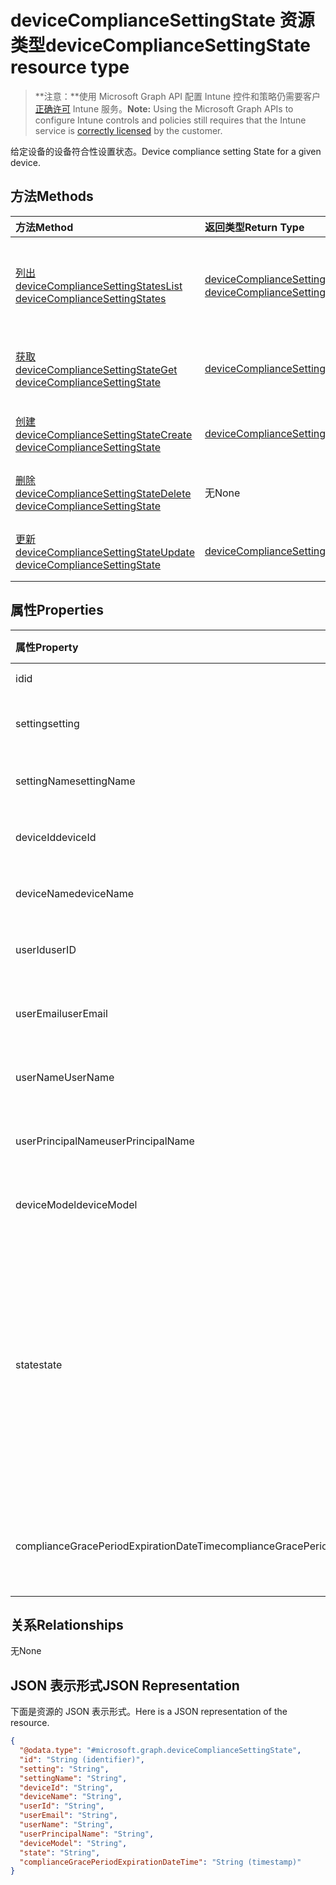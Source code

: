 # <a name="devicecompliancesettingstate-resource-type"></a><span data-ttu-id="caf57-101">deviceComplianceSettingState 资源类型</span><span class="sxs-lookup"><span data-stu-id="caf57-101">deviceComplianceSettingState resource type</span></span>

> <span data-ttu-id="caf57-102">**注意：**使用 Microsoft Graph API 配置 Intune 控件和策略仍需要客户[正确许可](https://go.microsoft.com/fwlink/?linkid=839381) Intune 服务。</span><span class="sxs-lookup"><span data-stu-id="caf57-102">**Note:** Using the Microsoft Graph APIs to configure Intune controls and policies still requires that the Intune service is [correctly licensed](https://go.microsoft.com/fwlink/?linkid=839381) by the customer.</span></span>

<span data-ttu-id="caf57-103">给定设备的设备符合性设置状态。</span><span class="sxs-lookup"><span data-stu-id="caf57-103">Device compliance setting State for a given device.</span></span>
## <a name="methods"></a><span data-ttu-id="caf57-104">方法</span><span class="sxs-lookup"><span data-stu-id="caf57-104">Methods</span></span>
|<span data-ttu-id="caf57-105">方法</span><span class="sxs-lookup"><span data-stu-id="caf57-105">Method</span></span>|<span data-ttu-id="caf57-106">返回类型</span><span class="sxs-lookup"><span data-stu-id="caf57-106">Return Type</span></span>|<span data-ttu-id="caf57-107">说明</span><span class="sxs-lookup"><span data-stu-id="caf57-107">Description</span></span>|
|:---|:---|:---|
|[<span data-ttu-id="caf57-108">列出 deviceComplianceSettingStates</span><span class="sxs-lookup"><span data-stu-id="caf57-108">List deviceComplianceSettingStates</span></span>](../api/intune_deviceconfig_devicecompliancesettingstate_list.md)|<span data-ttu-id="caf57-109">[deviceComplianceSettingState](../resources/intune_deviceconfig_devicecompliancesettingstate.md) 集合</span><span class="sxs-lookup"><span data-stu-id="caf57-109">[deviceComplianceSettingState](../resources/intune_deviceconfig_devicecompliancesettingstate.md) collection</span></span>|<span data-ttu-id="caf57-110">列出 [deviceComplianceSettingState](../resources/intune_deviceconfig_devicecompliancesettingstate.md) 对象的属性和关系。</span><span class="sxs-lookup"><span data-stu-id="caf57-110">List properties and relationships of the [deviceComplianceSettingState](../resources/intune_deviceconfig_devicecompliancesettingstate.md) objects.</span></span>|
|[<span data-ttu-id="caf57-111">获取 deviceComplianceSettingState</span><span class="sxs-lookup"><span data-stu-id="caf57-111">Get deviceComplianceSettingState</span></span>](../api/intune_deviceconfig_devicecompliancesettingstate_get.md)|[<span data-ttu-id="caf57-112">deviceComplianceSettingState</span><span class="sxs-lookup"><span data-stu-id="caf57-112">deviceComplianceSettingState</span></span>](../resources/intune_deviceconfig_devicecompliancesettingstate.md)|<span data-ttu-id="caf57-113">读取 [deviceComplianceSettingState](../resources/intune_deviceconfig_devicecompliancesettingstate.md) 对象的属性和关系。</span><span class="sxs-lookup"><span data-stu-id="caf57-113">Read properties and relationships of [plannerTaskDetails](../resources/intune_deviceconfig_devicecompliancesettingstate.md) object.</span></span>|
|[<span data-ttu-id="caf57-114">创建 deviceComplianceSettingState</span><span class="sxs-lookup"><span data-stu-id="caf57-114">Create deviceComplianceSettingState</span></span>](../api/intune_deviceconfig_devicecompliancesettingstate_create.md)|[<span data-ttu-id="caf57-115">deviceComplianceSettingState</span><span class="sxs-lookup"><span data-stu-id="caf57-115">deviceComplianceSettingState</span></span>](../resources/intune_deviceconfig_devicecompliancesettingstate.md)|<span data-ttu-id="caf57-116">创建新的 [deviceComplianceSettingState](../resources/intune_deviceconfig_devicecompliancesettingstate.md) 对象。</span><span class="sxs-lookup"><span data-stu-id="caf57-116">Create a new [plannerBucket](../resources/intune_deviceconfig_devicecompliancesettingstate.md) object.</span></span>|
|[<span data-ttu-id="caf57-117">删除 deviceComplianceSettingState</span><span class="sxs-lookup"><span data-stu-id="caf57-117">Delete deviceComplianceSettingState</span></span>](../api/intune_deviceconfig_devicecompliancesettingstate_delete.md)|<span data-ttu-id="caf57-118">无</span><span class="sxs-lookup"><span data-stu-id="caf57-118">None</span></span>|<span data-ttu-id="caf57-119">删除 [deviceComplianceSettingState](../resources/intune_deviceconfig_devicecompliancesettingstate.md)。</span><span class="sxs-lookup"><span data-stu-id="caf57-119">Deletes a [deviceComplianceSettingState](../resources/intune_deviceconfig_devicecompliancesettingstate.md).</span></span>|
|[<span data-ttu-id="caf57-120">更新 deviceComplianceSettingState</span><span class="sxs-lookup"><span data-stu-id="caf57-120">Update deviceComplianceSettingState</span></span>](../api/intune_deviceconfig_devicecompliancesettingstate_update.md)|[<span data-ttu-id="caf57-121">deviceComplianceSettingState</span><span class="sxs-lookup"><span data-stu-id="caf57-121">deviceComplianceSettingState</span></span>](../resources/intune_deviceconfig_devicecompliancesettingstate.md)|<span data-ttu-id="caf57-122">更新 [deviceComplianceSettingState](../resources/intune_deviceconfig_devicecompliancesettingstate.md) 对象的属性。</span><span class="sxs-lookup"><span data-stu-id="caf57-122">Update the properties of a [calendar](../resources/intune_deviceconfig_devicecompliancesettingstate.md) object.</span></span>|

## <a name="properties"></a><span data-ttu-id="caf57-123">属性</span><span class="sxs-lookup"><span data-stu-id="caf57-123">Properties</span></span>
|<span data-ttu-id="caf57-124">属性</span><span class="sxs-lookup"><span data-stu-id="caf57-124">Property</span></span>|<span data-ttu-id="caf57-125">类型</span><span class="sxs-lookup"><span data-stu-id="caf57-125">Type</span></span>|<span data-ttu-id="caf57-126">说明</span><span class="sxs-lookup"><span data-stu-id="caf57-126">Description</span></span>|
|:---|:---|:---|
|<span data-ttu-id="caf57-127">id</span><span class="sxs-lookup"><span data-stu-id="caf57-127">id</span></span>|<span data-ttu-id="caf57-128">String</span><span class="sxs-lookup"><span data-stu-id="caf57-128">String</span></span>|<span data-ttu-id="caf57-129">实体的键</span><span class="sxs-lookup"><span data-stu-id="caf57-129">Key of the setting.</span></span>|
|<span data-ttu-id="caf57-130">setting</span><span class="sxs-lookup"><span data-stu-id="caf57-130">setting</span></span>|<span data-ttu-id="caf57-131">String</span><span class="sxs-lookup"><span data-stu-id="caf57-131">String</span></span>|<span data-ttu-id="caf57-132">设置类名和属性名。</span><span class="sxs-lookup"><span data-stu-id="caf57-132">The setting class name and property name.</span></span>|
|<span data-ttu-id="caf57-133">settingName</span><span class="sxs-lookup"><span data-stu-id="caf57-133">settingName</span></span>|<span data-ttu-id="caf57-134">String</span><span class="sxs-lookup"><span data-stu-id="caf57-134">String</span></span>|<span data-ttu-id="caf57-135">报告的设置名称</span><span class="sxs-lookup"><span data-stu-id="caf57-135">The Setting Name that is being reported</span></span>|
|<span data-ttu-id="caf57-136">deviceId</span><span class="sxs-lookup"><span data-stu-id="caf57-136">deviceId</span></span>|<span data-ttu-id="caf57-137">String</span><span class="sxs-lookup"><span data-stu-id="caf57-137">String</span></span>|<span data-ttu-id="caf57-138">报告的设备 ID</span><span class="sxs-lookup"><span data-stu-id="caf57-138">The Device Id that is being reported</span></span>|
|<span data-ttu-id="caf57-139">deviceName</span><span class="sxs-lookup"><span data-stu-id="caf57-139">deviceName</span></span>|<span data-ttu-id="caf57-140">String</span><span class="sxs-lookup"><span data-stu-id="caf57-140">String</span></span>|<span data-ttu-id="caf57-141">报告的设备名称</span><span class="sxs-lookup"><span data-stu-id="caf57-141">The Device Name that is being reported</span></span>|
|<span data-ttu-id="caf57-142">userId</span><span class="sxs-lookup"><span data-stu-id="caf57-142">userID</span></span>|<span data-ttu-id="caf57-143">String</span><span class="sxs-lookup"><span data-stu-id="caf57-143">String</span></span>|<span data-ttu-id="caf57-144">报告的用户 ID</span><span class="sxs-lookup"><span data-stu-id="caf57-144">The user Id that is being reported</span></span>|
|<span data-ttu-id="caf57-145">userEmail</span><span class="sxs-lookup"><span data-stu-id="caf57-145">userEmail</span></span>|<span data-ttu-id="caf57-146">String</span><span class="sxs-lookup"><span data-stu-id="caf57-146">String</span></span>|<span data-ttu-id="caf57-147">报告的用户电子邮件地址</span><span class="sxs-lookup"><span data-stu-id="caf57-147">The User email address that is being reported</span></span>|
|<span data-ttu-id="caf57-148">userName</span><span class="sxs-lookup"><span data-stu-id="caf57-148">UserName</span></span>|<span data-ttu-id="caf57-149">String</span><span class="sxs-lookup"><span data-stu-id="caf57-149">String</span></span>|<span data-ttu-id="caf57-150">报告的用户名</span><span class="sxs-lookup"><span data-stu-id="caf57-150">The User Name that is being reported</span></span>|
|<span data-ttu-id="caf57-151">userPrincipalName</span><span class="sxs-lookup"><span data-stu-id="caf57-151">userPrincipalName</span></span>|<span data-ttu-id="caf57-152">String</span><span class="sxs-lookup"><span data-stu-id="caf57-152">String</span></span>|<span data-ttu-id="caf57-153">报告的用户主体名称</span><span class="sxs-lookup"><span data-stu-id="caf57-153">The User PrincipalName that is being reported</span></span>|
|<span data-ttu-id="caf57-154">deviceModel</span><span class="sxs-lookup"><span data-stu-id="caf57-154">deviceModel</span></span>|<span data-ttu-id="caf57-155">String</span><span class="sxs-lookup"><span data-stu-id="caf57-155">String</span></span>|<span data-ttu-id="caf57-156">报告的设备模型</span><span class="sxs-lookup"><span data-stu-id="caf57-156">The device model that is being reported</span></span>|
|<span data-ttu-id="caf57-157">state</span><span class="sxs-lookup"><span data-stu-id="caf57-157">state</span></span>|<span data-ttu-id="caf57-158">String</span><span class="sxs-lookup"><span data-stu-id="caf57-158">String</span></span>|<span data-ttu-id="caf57-159">设置的符合性状态 可取值为：`unknown`、`notApplicable`、`compliant`、`remediated`、`nonCompliant`、`error`、`conflict`。</span><span class="sxs-lookup"><span data-stu-id="caf57-159">The compliance state of the setting Possible values are: `unknown`, `notApplicable`, `compliant`, `remediated`, `nonCompliant`, `error`, `conflict`.</span></span>|
|<span data-ttu-id="caf57-160">complianceGracePeriodExpirationDateTime</span><span class="sxs-lookup"><span data-stu-id="caf57-160">complianceGracePeriodExpirationDateTime</span></span>|<span data-ttu-id="caf57-161">DateTimeOffset</span><span class="sxs-lookup"><span data-stu-id="caf57-161">DateTimeOffset</span></span>|<span data-ttu-id="caf57-162">设备合规性宽限期的到期日期/时间</span><span class="sxs-lookup"><span data-stu-id="caf57-162">The DateTime when device compliance grace period expires</span></span>|

## <a name="relationships"></a><span data-ttu-id="caf57-163">关系</span><span class="sxs-lookup"><span data-stu-id="caf57-163">Relationships</span></span>
<span data-ttu-id="caf57-164">无</span><span class="sxs-lookup"><span data-stu-id="caf57-164">None</span></span>
## <a name="json-representation"></a><span data-ttu-id="caf57-165">JSON 表示形式</span><span class="sxs-lookup"><span data-stu-id="caf57-165">JSON Representation</span></span>
<span data-ttu-id="caf57-166">下面是资源的 JSON 表示形式。</span><span class="sxs-lookup"><span data-stu-id="caf57-166">Here is a JSON representation of the resource.</span></span>
<!-- {
  "blockType": "resource",
  "keyProperty": "id",
  "@odata.type": "microsoft.graph.deviceComplianceSettingState"
}
-->
``` json
{
  "@odata.type": "#microsoft.graph.deviceComplianceSettingState",
  "id": "String (identifier)",
  "setting": "String",
  "settingName": "String",
  "deviceId": "String",
  "deviceName": "String",
  "userId": "String",
  "userEmail": "String",
  "userName": "String",
  "userPrincipalName": "String",
  "deviceModel": "String",
  "state": "String",
  "complianceGracePeriodExpirationDateTime": "String (timestamp)"
}
```



